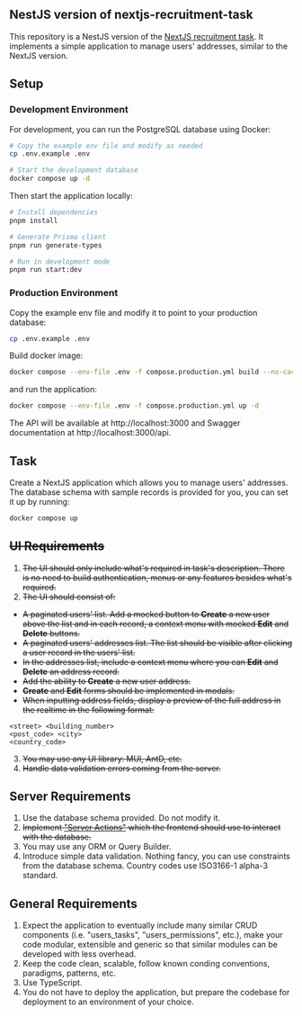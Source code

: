## NestJS version of nextjs-recruitment-task

This repository is a NestJS version of the [NextJS recruitment task](https://github.com/PawelWywiol/nextjs-recruitment-task). It implements a simple application to manage users' addresses, similar to the NextJS version.

## Setup

### Development Environment

For development, you can run the PostgreSQL database using Docker:

```bash
# Copy the example env file and modify as needed
cp .env.example .env

# Start the development database
docker compose up -d
```

Then start the application locally:

```bash
# Install dependencies
pnpm install

# Generate Prisma client
pnpm run generate-types

# Run in development mode
pnpm run start:dev
```

### Production Environment

Copy the example env file and modify it to point to your production database:

```bash
cp .env.example .env
```

Build docker image:

```bash
docker compose --env-file .env -f compose.production.yml build --no-cache
```

and run the application:

```bash
docker compose --env-file .env -f compose.production.yml up -d
```

The API will be available at http://localhost:3000 and Swagger documentation at http://localhost:3000/api.

## Task

Create a NextJS application which allows you to manage users' addresses. The database schema with sample records is provided for you, you can set it up by running:

```bash
docker compose up
```

## ~~UI Requirements~~

1. ~~The UI should only include what's required in task's description. There is no need to build authentication, menus or any features besides what's required.~~
2. ~~The UI should consist of:~~

- ~~A paginated users' list. Add a mocked button to **Create** a new user above the list and in each record, a context menu with mocked **Edit** and **Delete** buttons.~~
- ~~A paginated users' addresses list. The list should be visible after clicking a user record in the users' list.~~
- ~~In the addresses list, include a context menu where you can **Edit** and **Delete** an address record.~~
- ~~Add the ability to **Create** a new user address.~~
- ~~**Create** and **Edit** forms should be implemented in modals.~~
- ~~When inputting address fields, display a preview of the full address in the realtime in the following format:~~

```
<street> <building_number>
<post_code> <city>
<country_code>
```

3. ~~You may use any UI library: MUI, AntD, etc.~~
4. ~~Handle data validation errors coming from the server.~~

## Server Requirements

1. Use the database schema provided. Do not modify it.
2. ~~Implement ["Server Actions"](https://nextjs.org/docs/app/building-your-application/data-fetching/server-actions-and-mutations) which the frontend should use to interact with the database.~~
3. You may use any ORM or Query Builder.
4. Introduce simple data validation. Nothing fancy, you can use constraints from the database schema. Country codes use ISO3166-1 alpha-3 standard.

## General Requirements

1. Expect the application to eventually include many similar CRUD components (i.e. "users_tasks", "users_permissions", etc.), make your code modular, extensible and generic so that similar modules can be developed with less overhead.
2. Keep the code clean, scalable, follow known conding conventions, paradigms, patterns, etc.
3. Use TypeScript.
4. You do not have to deploy the application, but prepare the codebase for deployment to an environment of your choice.
